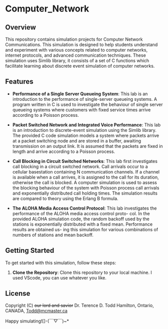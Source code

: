 ﻿# Computer_Network

## Overview

This repository contains simulation projects for Computer Network Communications. This simulation is designed to help students understand and experiment with various concepts related to computer networks, internet protocols, and advanced communication techniques. These simulation uses Simlib library, it consists of a set of C functions which facilitate learning about discrete event simulation of computer networks.

## Features

- **Performance of a Single Server Queueing System**: This lab is an introduction to the performance of single-server queueing systems. A program written in C is used to investigate the behaviour of single server queueing systems where customers with fixed service times arrive according to a Poisson process.

- **Packet Switched Network and Integrated Voice Performance**: This lab is an introduction to discrete-event simulation using the Simlib library. The provided C code simulation models a system where packets arrive at a packet switching node and are stored in a buffer, awaiting transmission on an output link. It is assumed that the packets are fixed in length and arrive according to a Poisson process.

- **Call Blocking in Circuit Switched Networks**: This lab first investigates call blocking in a circuit switched network. Call arrivals occur to a cellular basestation containing N communication channels. If a channel is available when a call arrives, it is assigned to the call for its duration, otherwise the call is blocked. A computer simulation is used to assess the blocking behaviour of the system with Poisson process call arrivals and exponentially distributed call holding times. The simulation results are compared to theory using the Erlang B formula.

- **The ALOHA Media Access Control Protocol**: This lab investigates the performance of the ALOHA media access control proto- col. In the provided ALOHA simulation code, the random backoff used by the stations is exponentially distributed with a fixed mean. Performance results are obtained us- ing this simulation for various combinations of numbers of stations and mean backoff.

## Getting Started

To get started with this simulation, follow these steps:

1. **Clone the Repository**: Clone this repository to your local machine. I used VScode, you can use whatever you like.

## License

Copyright (C) ~~our lord and savior~~ Dr. Terence D. Todd Hamilton, Ontario, CANADA,
Todd@mcmaster.ca

Happy simulating![]-(￣▽￣)~*
